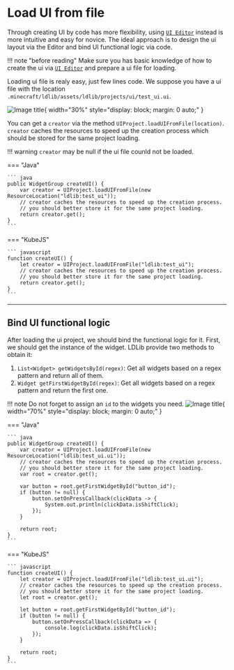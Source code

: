 # Load UI from file

Through creating UI by code has more flexibility, using [`UI Editor`](../ui_editor/index.md) instead is more intuitive and easy for novice. The ideal approach is to design the ui layout via the Editor and bind UI functional logic via code.

!!! note "before reading"
    Make sure you has basic knowledge of how to create the ui via [`UI Editor`](../ui_editor/index.md) and prepare a ui file for loading.

Loading ui file is realy easy, just few lines code. We suppose you have a ui file with the location `.minecraft/ldlib/assets/ldlib/projects/ui/test_ui.ui`.

![Image title](../assets/project_location.png){ width="30%" style="display: block; margin: 0 auto;" }

You can get a `creator` via the method `UIProject.loadUIFromFile(location)`. `creator` caches the resources to speed up the creation process which should be stored for the same project loading.

!!! warning
    `creator` may be null if the ui file counld not be loaded.

=== "Java"

    ``` java 
    public WidgetGroup createUI() {
        var creator = UIProject.loadUIFromFile(new ResourceLocation("ldlib:test_ui"));
        // creator caches the resources to speed up the creation process.
        // you should better store it for the same project loading.
        return creator.get();
    }
    ```

=== "KubeJS"

    ``` javascript
    function createUI() {
        let creator = UIProject.loadUIFromFile("ldlib:test_ui");
        // creator caches the resources to speed up the creation process.
        // you should better store it for the same project loading.
        return creator.get();
    }
    ```

---

## Bind UI functional logic

After loading the ui project, we should bind the functional logic for it. First, we should get the instance of the widget. LDLib provide two methods to obtain it:

1. `List<Widget> getWidgetsById(regex)`: Get all widgets based on a regex pattern and return all of them.
2. `Widget getFirstWidgetById(regex)`: Get all widgets based on a regex pattern and return the first one.

!!! note
    Do not forget to assign an `id` to the widgets you need.
    ![Image title](../assets/id_field.png){ width="70%" style="display: block; margin: 0 auto;" }

=== "Java"

    ``` java 
    public WidgetGroup createUI() {
        var creator = UIProject.loadUIFromFile(new ResourceLocation("ldlib:test_ui.ui"));
        // creator caches the resources to speed up the creation process.
        // you should better store it for the same project loading.
        var root = creator.get();

        var button = root.getFirstWidgetById("button_id");
        if (button != null) {
            button.setOnPressCallback(clickData -> {
                System.out.println(clickData.isShiftClick);
            });
        }
        
        return root;
    }
    ```

=== "KubeJS"

    ``` javascript
    function createUI() {
        let creator = UIProject.loadUIFromFile("ldlib:test_ui.ui");
        // creator caches the resources to speed up the creation process.
        // you should better store it for the same project loading.
        let root = creator.get();

        let button = root.getFirstWidgetById("button_id");
        if (button != null) {
            button.setOnPressCallback(clickData => {
                console.log(clickData.isShiftClick);
            });
        }

        return root;
    }
    ```